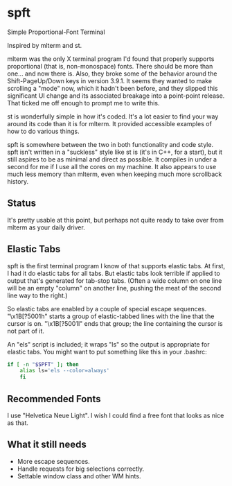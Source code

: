spft
=====

Simple Proportional-Font Terminal

Inspired by mlterm and st.

mlterm was the only X terminal program I'd found that properly supports
proportional (that is, non-monospace) fonts.  There should be more than one...
and now there is.  Also, they broke some of the behavior around the
Shift-PageUp/Down keys in version 3.9.1.  It seems they wanted to make
scrolling a "mode" now, which it hadn't been before, and they slipped this
significant UI change and its associated breakage into a point-point release.
That ticked me off enough to prompt me to write this.

st is wonderfully simple in how it's coded.  It's a lot easier to find your way
around its code than it is for mlterm.  It provided accessible examples of how
to do various things.

spft is somewhere between the two in both functionality and code style.  spft
isn't written in a "suckless" style like st is (it's in C++, for a start), but
it still aspires to be as minimal and direct as possible.  It compiles in under
a second for me if I use all the cores on my machine.  It also appears to use
much less memory than mlterm, even when keeping much more scrollback history.


Status
-----

It's pretty usable at this point, but perhaps not quite ready to take over from
mlterm as your daily driver.


Elastic Tabs
-----

spft is the first terminal program I know of that supports elastic tabs.  At
first, I had it do elastic tabs for all tabs.  But elastic tabs look terrible
if applied to output that's generated for tab-stop tabs.  (Often a wide column
on one line will be an empty "column" on another line, pushing the meat of the
second line way to the right.)  

So elastic tabs are enabled by a couple of special escape sequences.
"\x1B[?5001h" starts a group of elastic-tabbed lines with the line that the
cursor is on.  "\x1B[?5001l" ends that group; the line containing the cursor is
not part of it.

An "els" script is included; it wraps "ls" so the output is appropriate for
elastic tabs.  You might want to put something like this in your .bashrc:

```bash
if [ -n "$SPFT" ]; then
    alias ls='els --color=always'
    fi
```


Recommended Fonts
-----

I use "Helvetica Neue Light".  I wish I could find a free font that looks as nice as that.


What it still needs
-----

- More escape sequences.
- Handle requests for big selections correctly.
- Settable window class and other WM hints.


